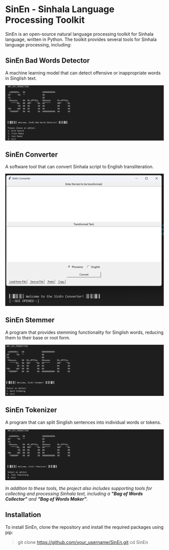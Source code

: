 # SinEn - Sinhala Language Processing Toolkit

SinEn is an open-source natural language processing toolkit for Sinhala language, written in Python. The toolkit provides several tools for Sinhala language processing, including:

## SinEn Bad Words Detector
A machine learning model that can detect offensive or inappropriate words in Singlish text.

![SinEn Bad Words Detector](https://github.com/skyprolk/SinEn-Natural-Language-Tool_Kit/blob/main/img/1.png)

## SinEn Converter
A software tool that can convert Sinhala script to English transliteration.

![SinEn Converter](https://github.com/skyprolk/SinEn-Natural-Language-Tool_Kit/blob/main/img/2.png)

## SinEn Stemmer
A program that provides stemming functionality for Singlish words, reducing them to their base or root form.

![SinEn Stemmer](https://github.com/skyprolk/SinEn-Natural-Language-Tool_Kit/blob/main/img/3.png)

## SinEn Tokenizer
A program that can split Singlish sentences into individual words or tokens.

![SinEn Tokenizer](https://github.com/skyprolk/SinEn-Natural-Language-Tool_Kit/blob/main/img/4.png)

_In addition to these tools, the project also includes supporting tools for collecting and processing Sinhala text, including a **"Bag of Words Collector"** and **"Bag of Words Maker"**._

## Installation

To install SinEn, clone the repository and install the required packages using pip:
>git clone https://github.com/your_username/SinEn.git
>cd SinEn
